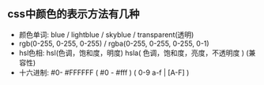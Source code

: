 ## css中颜色的表示方法有几种

* 颜色单词: blue / lightblue / skyblue / transparent(透明)
* rgb(0-255, 0-255, 0-255) / rgba(0-255, 0-255, 0-255, 0-1)
* hsl色相: hsl(色调，饱和度，明度) hsla( 色调，饱和度，亮度，不透明度 ) (兼容性)
* 十六进制: #0- #FFFFFF ( #0 - #fff ) ( 0-9 a-f | [A-F] )